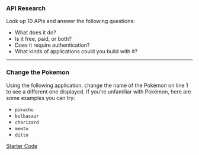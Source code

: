 ### API Research

Look up 10 APIs and answer the following questions:

* What does it do?
* Is it free, paid, or both?
* Does it require authentication?
* What kinds of applications could you build with it?

---

### Change the Pokemon

Using the following application, change the name of the Pokémon on line 1 to see a different one displayed. If you're unfamiliar with Pokémon, here are some examples you can try:

* `pikachu`
* `bulbasaur`
* `charizard`
* `mewto`
* `ditto`

[Starter Code](https://codesandbox.io/s/upbeat-kowalevski-ww0ks)
